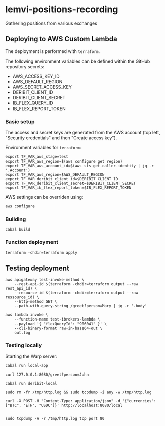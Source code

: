 # lemvi-positions-recording

Gathering positions from various exchanges

## Deploying to AWS Custom Lambda

The deployment is performed with `terraform`.

The following environment variables can be defined within the GitHub repository secrets:

- AWS_ACCESS_KEY_ID
- AWS_DEFAULT_REGION
- AWS_SECRET_ACCESS_KEY
- DERIBIT_CLIENT_ID
- DERIBIT_CLIENT_SECRET
- IB_FLEX_QUERY_ID
- IB_FLEX_REPORT_TOKEN

### Basic setup

The access and secret keys are generated from the AWS account (top left, "Security credentials" and then "Create access key").

Environment variables for `terraform`:

```shell
export TF_VAR_aws_stage=test
export TF_VAR_aws_region=$(aws configure get region)
export TF_VAR_aws_account_id=$(aws sts get-caller-identity | jq -r '.Account')
export TF_VAR_aws_region=$AWS_DEFAULT_REGION
export TF_VAR_deribit_client_id=$DERIBIT_CLIENT_ID
export TF_VAR_deribit_client_secret=$DERIBIT_CLIENT_SECRET
export TF_VAR_ib_flex_report_token=$IB_FLEX_REPORT_TOKEN
```

AWS settings can be overriden using:

```shell
aws configure
```

### Building

```shell
cabal build
```

### Function deployment

```shell
terraform -chdir=terraform apply
```

## Testing deployment

```shell
aws apigateway test-invoke-method \
    --rest-api-id $(terraform -chdir=terraform output --raw rest_api_id) \
    --resource-id $(terraform -chdir=terraform output --raw ressource_id) \
    --http-method GET \
    --path-with-query-string /greet?person=Mary | jq -r '.body'
```

```shell
aws lambda invoke \
    --function-name test-ibrokers-lambda \
    --payload '{ "flexQueryId": "906041" }' \
    --cli-binary-format raw-in-base64-out \
    out.log

```

### Testing locally

Starting the Warp server:

```shell
cabal run local-app
```

```shell
curl 127.0.0.1:8080/greet?person=John
```

```shell
cabal run deribit-local

sudo rm -fr /tmp/http.log && sudo tcpdump -i any -w /tmp/http.log

curl -X POST -H "Content-Type: application/json" -d '{"currencies":["BTC", "ETH", "USDC"]}' http://localhost:8080/local


sudo tcpdump -A -r /tmp/http.log tcp port 80
```
